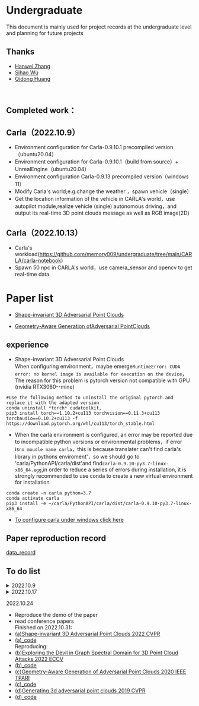 # Undergraduate
This document is mainly used for project records at the undergraduate level and planning for future projects
<br>

## Thanks
 - [Hanwei Zhang](https://github.com/hanwei0912)
 - [Sihao Wu](https://github.com/WilliamWu96)
 - [Qidong Huang](https://github.com/shikiw)
 <br>

## Completed work：
## Carla（2022.10.9）
* Environment configuration for Carla-0.9.10.1 precompiled version（ubuntu20.04）
* Environment configuration for Carla-0.9.10.1（build from source）+ UnrealEngine（ubuntu20.04）
* Environment configuration Carla-0.9.13 precompiled version（windows 11）
* Modify Carla's world;e.g.change the weather ，spawn vehicle（single）
* Get the location information of the vehicle in CARLA's world，use autopilot module,realize vehicle (single) autonomous driving，and output its real-time 3D point clouds message as well as RGB image(2D)
## Carla（2022.10.13）
* Carla's workload(https://github.com/memory009/undergraduate/tree/main/CARLA/carla-notebook)
* Spawn 50 npc in CARLA's world，use camera_sensor and opencv to get real-time data


# Paper list 
* [Shape-invariant 3D Adversarial Point Clouds](https://github.com/memory009/undergraduate/blob/main/conferences/cvpr2022%20adversarial.md)

* [Geometry-Aware Generation ofAdversarial PointClouds](https://github.com/memory009/undergraduate/blob/main/conferences/usenix%20security2020.md)

 
## experience
* Shape-invariant 3D Adversarial Point Clouds  
When configuring environment，maybe emerge```RuntimeError: CUDA error: no kernel image is available for execution on the device```，The reason for this problem is pytorch version not compatible with GPU (nvidia RTX3060--mine)
```
#Use the following method to uninstall the original pytorch and replace it with the adapted version
conda uninstall *torch* cudatoolkit,
pip3 install torch==1.10.2+cu113 torchvision==0.11.3+cu113 torchaudio==0.10.2+cu113 -f https://download.pytorch.org/whl/cu113/torch_stable.html
```

* When the carla environment is configured, an error may be reported due to incompatible python versions or environmental problems，if error is```no moudle name carla```，this is because translater can't find carla's library in pythons enviroment'，so we should go to 'carla/PythonAPI/carla/dist'and find```carla-0.9.10-py3.7-linux-x86_64.egg```,in order to reduce a series of errors during installation, it is strongly recommended to use conda to create a new virtual environment for installation
```
conda create -n carla python=3.7
conda activate carla 
pip3 install -e ~/carla/PythonAPI/carla/dist/carla-0.9.10-py3.7-linux-x86_64
```
* [To configure carla under windows click here](https://github.com/memory009/CARLA-installation-windows-#readme)

## Paper reproduction record
[data_record](https://www.overleaf.com/project/635cb02b6bea8f04370eafae)

## To do list
<details>
<summary>2022.10.9</summary>  
 
* Obtain 3D point clouds information output by Carla in other states (e.g. the acquisition of Carla point cloud output in the case of multi-vehicle and pedestrian interference)    --finished
* Try to use Carla to reproduce other people's detection and classification models
* Establishment evaluate model(first: model can run; second: model can be evaluated)
</details>

<details>
<summary>2022.10.17</summary>
* Solve the problem that the point cloud is too sparse to detect
* Run the 3D point clouds data obtained by carla and run an evaluate result on the detection
* Deploy the attack code to the previous problem
</details>

2022.10.24
* Reproduce the demo of the paper
* read conference papers  
Finished on 2022.10.31:  
* [(a)Shape-invariant 3D Adversarial Point Clouds 2022 CVPR](https://arxiv.org/abs/2203.04041)
* [(a)_code](https://github.com/shikiw/SI-Adv)  
Reproducing:
* [(b)Exploring the Devil in Graph Spectral Domain for 3D Point Cloud Attacks 2022 ECCV](https://arxiv.org/abs/2202.07261)
* [(b)_code](https://github.com/WoodwindHu/GSDA)
* [(c)Geometry-Aware Generation of Adversarial Point Clouds 2020 IEEE TPARI](https://arxiv.org/abs/1912.11171)
* [(c)_code](https://github.com/Gorilla-Lab-SCUT/GeoA3)
* [(d)Generating 3d adversarial point clouds 2019 CVPR](https://arxiv.org/abs/1809.07016)
* [(d)_code](https://github.com/xiangchong1/3d-adv-pc)

